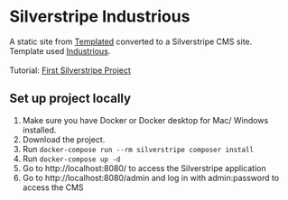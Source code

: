 # Silverstripe Industrious
A static site from [Templated](https://templated.co/) converted to a Silverstripe CMS site.
<br>
Template used [Industrious](https://templated.co/industrious).
<br>
<br>
Tutorial: [First Silverstripe Project](https://olivernorden.se/blog/silverstripe-pdfs)

## Set up project locally
1. Make sure you have Docker or Docker desktop for Mac/ Windows installed.
2. Download the project.
3. Run `docker-compose run --rm silverstripe composer install`
4. Run `docker-compose up -d`
5. Go to http://localhost:8080/ to access the Silverstripe application
6. Go to http://localhost:8080/admin and log in with admin:password to access the CMS
